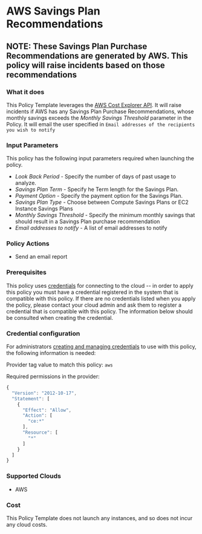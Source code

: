 # AWS Savings Plan Recommendations

## NOTE: These Savings Plan Purchase Recommendations are generated by AWS. This policy will raise incidents based on those recommendations

### What it does

This Policy Template leverages the [AWS Cost Explorer API](https://docs.aws.amazon.com/aws-cost-management/latest/APIReference/API_GetSavingsPlansPurchaseRecommendation.html). It will raise incidents if AWS has any Savings Plan Purchase Recommendations, whose monthly savings exceeds the *Monthly Savings Threshold* parameter in the Policy.
It will email the user specified in `Email addresses of the recipients you wish to notify`

### Input Parameters

This policy has the following input parameters required when launching the policy.

- *Look Back Period* - Specify the number of days of past usage to analyze.
- *Savings Plan Term* - Specify he Term length for the Savings Plan.
- *Payment Option* - Specify the payment option for the Savings Plan.
- *Savings Plan Type* - Choose between Compute Savings Plans or EC2 Instance Savings Plans
- *Monthly Savings Threshold* - Specify the minimum monthly savings that should result in a Savings Plan purchase recommendation
- *Email addresses to notify* - A list of email addresses to notify

### Policy Actions

- Send an email report

### Prerequisites

This policy uses [credentials](https://docs.rightscale.com/policies/users/guides/credential_management.html) for connecting to the cloud -- in order to apply this policy you must have a credential registered in the system that is compatible with this policy. If there are no credentials listed when you apply the policy, please contact your cloud admin and ask them to register a credential that is compatible with this policy. The information below should be consulted when creating the credential.

### Credential configuration

For administrators [creating and managing credentials](https://docs.rightscale.com/policies/users/guides/credential_management.html) to use with this policy, the following information is needed:

Provider tag value to match this policy: `aws`

Required permissions in the provider:

```javascript
{
  "Version": "2012-10-17",
  "Statement": [
    {
      "Effect": "Allow",
      "Action": [
        "ce:*"
      ],
      "Resource": [
        "*"
      ]
    }
  ]
}
```

### Supported Clouds

- AWS

### Cost

This Policy Template does not launch any instances, and so does not incur any cloud costs.

